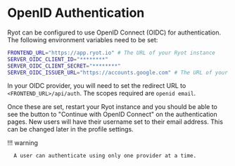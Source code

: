 # OpenID Authentication

Ryot can be configured to use OpenID Connect (OIDC) for authentication. The following
environment variables need to be set:

```bash
FRONTEND_URL="https://app.ryot.io" # The URL of your Ryot instance
SERVER_OIDC_CLIENT_ID="********"
SERVER_OIDC_CLIENT_SECRET="********"
SERVER_OIDC_ISSUER_URL="https://accounts.google.com" # The URL of your OIDC provider
```

In your OIDC provider, you will need to set the redirect URL to
`<FRONTEND_URL>/api/auth`. The scopes required are `openid email`.

Once these are set, restart your Ryot instance and you should be able to see the button to
"Continue with OpenID Connect" on the authentication pages. New users will have their
username set to their email address. This can be changed later in the profile settings.

!!! warning

      A user can authenticate using only one provider at a time.
